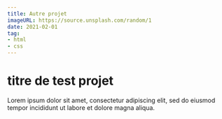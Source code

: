 ```yaml
---
title: Autre projet
imageURL: https://source.unsplash.com/random/1
date: 2021-02-01
tag:
- html
- css
---
```

titre de test projet
===

Lorem ipsum dolor sit amet, consectetur adipiscing elit,
sed do eiusmod tempor incididunt ut labore et dolore magna aliqua.